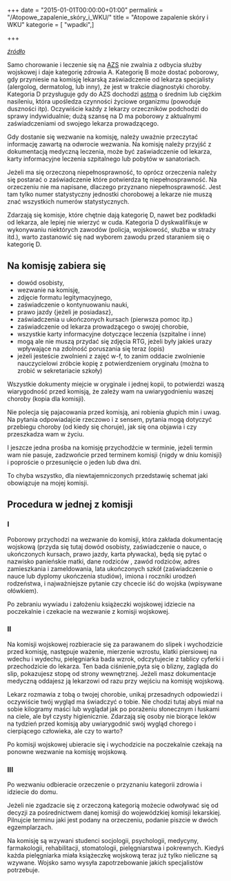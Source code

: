 +++
date = "2015-01-01T00:00:00+01:00"
permalink = "/Atopowe_zapalenie_skóry_i_WKU/"
title = "Atopowe zapalenie skóry i WKU"
kategorie = [ "wpadki",]

+++

*[źródło](http://www.atopowe-zapalenie.pl/forum/viewtopic.php?p=75655#p75655)*

Samo chorowanie i leczenie się na [AZS](/atopedia/AZS "wikilink") nie zwalnia z odbycia służby wojskowej i daje kategorię zdrowia A. Kategorię B może dostać poborowy, gdy przyniesie na komisję lekarską zaświadczenie od lekarza specjalisty (alergolog, dermatolog, lub inny), że jest w trakcie diagnostyki choroby. Kategoria D przysługuje gdy do AZS dochodzi [astma](/atopedia/astma "wikilink") o średnim lub ciężkim nasileniu, która upośledza czynności życiowe organizmu (powoduje duszności itp). Oczywiście każdy z lekarzy orzeczników podchodzi do sprawy indywidualnie; dużą szansę na D ma poborowy z aktualnymi zaświadczeniami od swojego lekarza prowadzącego.

Gdy dostanie się wezwanie na komisję, należy uważnie przeczytać informację zawartą na odwrocie wezwania. Na komisję należy przyjść z dokumentacją medyczną leczenia, może być zaświadczenie od lekarza, karty informacyjne leczenia szpitalnego lub pobytów w sanatoriach.

Jeżeli ma się orzeczoną niepełnosprawność, to oprócz orzeczenia należy się postarać o zaświadczenie które potwierdza tę niepełnosprawność. Na orzeczeniu nie ma napisane, dlaczego przyznano niepełnosprawność. Jest tam tylko numer statystyczny jednostki chorobowej a lekarze nie muszą znać wszystkich numerów statystycznych.

Zdarzają się komisje, które chętnie dają kategorię D, nawet bez podkładki od lekarza, ale lepiej nie wierzyć w cuda. Kategoria D dyskwalifikuje w wykonywaniu niektórych zawodów (policja, wojskowość, służba w straży itd.), warto zastanowić się nad wyborem zawodu przed staraniem się o kategorię D.

Na komisję zabiera się
----------------------

-   dowód osobisty,
-   wezwanie na komisję,
-   zdjęcie formatu legitymacyjnego,
-   zaświadczenie o kontynuowaniu nauki,
-   prawo jazdy {jeżeli je posiadasz},
-   zaświadczenia u ukończonych kursach (pierwsza pomoc itp.)
-   zaświadczenie od lekarza prowadzącego o swojej chorobie,
-   wszystkie karty informacyjne dotyczące leczenia (szpitalne i inne)
-   mogą ale nie muszą przydać się zdjęcia RTG, jeżeli były jakieś urazy wpływające na zdolność poruszania się teraz (opis)
-   jeżeli jesteście zwolnieni z zajęć w-f, to zanim oddacie zwolnienie nauczycielowi zróbcie kopię z potwierdzeniem oryginału (można to zrobić w sekretariacie szkoły)

Wszystkie dokumenty miejcie w oryginale i jednej kopii, to potwierdzi waszą wiarygodność przed komisją, że zależy wam na uwiarygodnieniu waszej choroby (kopia dla komisji).

Nie polecja się pajacowania przed komisją, ani robienia głupich min i uwag. Na pytania odpowiadajcie rzeczowo i z sensem, pytania mogą dotyczyć przebiegu choroby (od kiedy się choruje), jak się ona objawia i czy przeszkadza wam w życiu.

I jeszcze jedna prośba na komisję przychodźcie w terminie, jeżeli termin wam nie pasuje, zadzwońcie przed terminem komisji {nigdy w dniu komisji} i poproście o przesunięcie o jeden lub dwa dni.

To chyba wszystko, dla niewtajemniczonych przedstawię schemat jaki obowiązuje na mojej komisji.

Procedura w jednej z komisji
----------------------------

### I

Poborowy przychodzi na wezwanie do komisji, która zakłada dokumentację wojskową (przyda się tutaj dowód osobisty, zaświadczenie o nauce, o ukończonych kursach, prawo jazdy, karta pływacka), będą się pytać o nazwisko panieńskie matki, dane rodziców , zawód rodziców, adres zamieszkania i zameldowania, lata ukończonych szkół (zaświadczenie o nauce lub dyplomy ukończenia studiów), imiona i roczniki urodzeń rodzeństwa, i najważniejsze pytanie czy chcecie iść do wojska (wpisywane ołówkiem).

Po zebraniu wywiadu i założeniu książeczki wojskowej idziecie na poczekalnie i czekacie na wezwanie z komisji wojskowej.

### II

Na komisji wojskowej rozbieracie się za parawanem do slipek i wychodzicie przed komisję, następuje ważenie, mierzenie wzrostu, klatki piersiowej na wdechu i wydechu, pielęgniarka bada wzrok, odczytujecie z tablicy cyferki i przechodzicie do lekarza. Ten bada ciśnienie,pyta się o blizny, zagląda do slip, pokazujesz stopę od strony wewnętrznej. Jeżeli masz dokumentacje medyczną oddajesz ją lekarzowi od razu przy wejściu na komisję wojskową.

Lekarz rozmawia z tobą o twojej chorobie, unikaj przesadnych odpowiedzi i oczywiście twój wygląd ma świadczyć o tobie. Nie chodzi tutaj abyś miał na sobie kilogramy maści lub wyglądał jak po porażeniu słonecznym i łuskami na ciele, ale był czysty higienicznie. Zdarzają się osoby nie biorące leków na tydzień przed komisją aby uwiarygodnić swój wygląd chorego i cierpiącego człowieka, ale czy to warto?

Po komisji wojskowej ubieracie się i wychodzicie na poczekalnie czekają na ponowne wezwanie na komisję wojskową.

### III

Po wezwaniu odbieracie orzeczenie o przyznaniu kategorii zdrowia i idziecie do domu.

Jeżeli nie zgadzacie się z orzeczoną kategorią możecie odwoływać się od decyzji za pośrednictwem danej komisji do wojewódzkiej komisji lekarskiej. Pilnujcie terminu jaki jest podany na orzeczeniu, podanie piszcie w dwóch egzemplarzach.

Na komisję są wzywani studenci socjologii, psychologii, medycyny, farmakologii, rehabilitacji, stomatologii, pielęgniarstwa i pokrewnych. Kiedyś każda pielęgniarka miała książeczkę wojskową teraz już tylko nieliczne są wzywane. Wojsko samo wysyła zapotrzebowanie jakich specjalistów potrzebuje.
